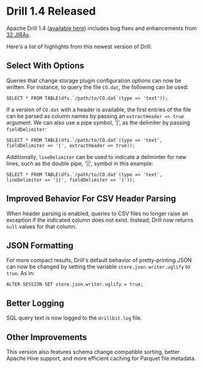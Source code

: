 # Drill 1.4 Released

Apache Drill 1.4 ([available here](https://drill.apache.org/download/)) includes bug fixes and enhancements from [32 
JIRAs](https://issues.apache.org/jira/secure/ReleaseNote.jspa?version=12332947&projectId=12313820).

Here's a list of highlights from this newest version of Drill:

## Select With Options
Queries that change storage plugin configuration options can now be written. For instance, to query the file `CO.dat`, the following can be used:

```
SELECT * FROM TABLE(dfs.`/path/to/CO.dat`(type => 'text'));
```

If a version of `CO.dat` with a header is available, the first entries of the file can be parsed as column names by 
passing an `extractHeader => true` argument. We can also use a pipe symbol, '|', as the delimiter by passing 
`fieldDelimiter`:

```
SELECT * FROM TABLE(dfs.`/path/to/CO.dat`(type => 'text', fieldDelimiter => '|', extractHeader => true));
```

Additionally, `lineDelimiter` can be used to indicate a deliminter for new lines, such as the double pipe, '||', symbol in this example:

```
SELECT * FROM TABLE(dfs.`/path/to/CO.dat`(type => 'text', lineDelimiter => '||', fieldDelimiter => '|'));
```

## Improved Behavior For CSV Header Parsing
When header parsing is enabled, queries to CSV files no longer raise an exception if the indicated column does not 
exist. Instead, Drill now returns `null` values for that column.

## JSON Formatting
For more compact results, Drill's default behavior of pretty-printing JSON can now be changed by setting the variable 
`store.json.writer.uglify` to `true`. As in:

```
ALTER SESSION SET store.json.writer.uglify = true;
```

## Better Logging
SQL query text is now logged to the `drillbit.log` file.

## Other Improvements
This version also features schema change compatible sorting, better Apache Hive support, and more efficient caching for Parquet file metadata.

